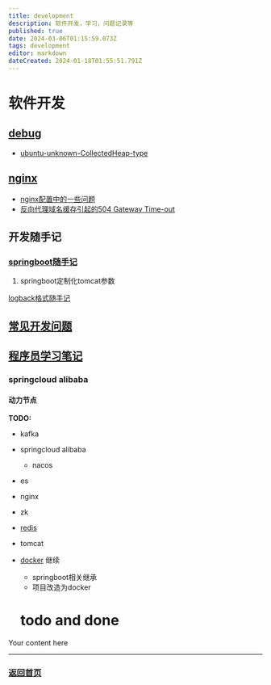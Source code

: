 ```yaml
---
title: development
description: 软件开发，学习，问题记录等
published: true
date: 2024-03-06T01:15:59.073Z
tags: development
editor: markdown
dateCreated: 2024-01-18T01:55:51.791Z
---
```


# 软件开发
## [debug](/development/debug)

- [ubuntu-unknown-CollectedHeap-type](/development/debug/ubuntu-unknown-CollectedHeap-type)

##  [nginx](/development/nginx)

- [nginx配置中的一些问题](/development/nginx/config)
- [反向代理域名缓存引起的504 Gateway Time-out](/development/nginx/proxy-dns-cache)


## 开发随手记

### [springboot随手记](/development/note/springboot)
001. springboot定制化tomcat参数

[logback格式随手记](/development/note/logback)


## [常见开发问题](/development/interview)

 

## [程序员学习笔记](/development/notes)

### springcloud alibaba
#### 动力节点
 

**TODO:** 
- kafka
- springcloud alibaba
  - nacos
- es  
- nginx
- zk
- [redis](https://www.bilibili.com/video/BV1U24y1y7jF)
- tomcat 
- [docker](https://www.bilibili.com/video/BV1sb411X7oe/?spm_id_from=333.337.search-card.all.click) 继续
  - springboot相关继承
  - 项目改造为docker
  
  # todo and done
Your content here




---
### [返回首页](/home)